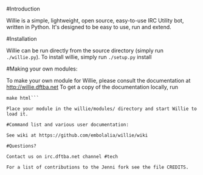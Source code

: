 #Introduction

Willie is a simple, lightweight, open source, easy-to-use IRC Utility bot, written in Python. It's designed to be easy to use, run and extend.

#Installation

Willie can be run directly from the source directory (simply run ``./willie.py``).
To install willie, simply run ``./setup.py`` install

#Making your own modules:

To make your own module for Willie, please consult the documentation at http://willie.dftba.net
To get a copy of the documentation locally, run
```cd doc
make html```

Place your module in the willie/modules/ directory and start Willie to load it.

#Command list and various user documentation:

See wiki at https://github.com/embolalia/willie/wiki

#Questions?

Contact us on irc.dftba.net channel #tech

For a list of contributions to the Jenni fork see the file CREDITS.
